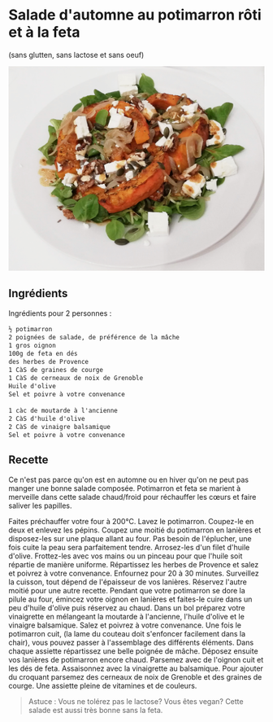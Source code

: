 # Salade d'automne au potimarron rôti et à la feta
(sans glutten, sans lactose et sans oeuf)  

![](../img/Salade-dautomne-au-potimarron-rti-et--la-feta.jpg)

## Ingrédients
Ingrédients pour 2 personnes :

    ½ potimarron
    2 poignées de salade, de préférence de la mâche
    1 gros oignon
    100g de feta en dés
    des herbes de Provence
    1 CàS de graines de courge
    1 CàS de cerneaux de noix de Grenoble
    Huile d'olive
    Sel et poivre à votre convenance
    
    1 càc de moutarde à l'ancienne
    2 CàS d'huile d'olive
    2 CàS de vinaigre balsamique
    Sel et poivre à votre convenance

## Recette
Ce n'est pas parce qu'on est en automne ou en hiver qu'on ne peut pas manger une bonne salade composée. Potimarron et feta se marient à merveille dans cette salade chaud/froid pour réchauffer les cœurs et faire saliver les papilles.

Faites préchauffer votre four à 200°C.
Lavez le potimarron. Coupez-le en deux et enlevez les pépins. Coupez une moitié du potimarron en lanières et disposez-les sur une plaque allant au four. Pas besoin de l'éplucher, une fois cuite la peau sera parfaitement tendre. Arrosez-les d'un filet d'huile d'olive. Frottez-les avec vos mains ou un pinceau pour que l'huile soit répartie de manière uniforme. Répartissez les herbes de Provence et salez et poivrez à votre convenance. Enfournez pour 20 à 30 minutes. Surveillez la cuisson, tout dépend de l'épaisseur de vos lanières.
Réservez l'autre moitié pour une autre recette.
Pendant que votre potimarron se dore la pilule au four, émincez votre oignon en lanières et faites-le cuire dans un peu d'huile d'olive puis réservez au chaud.
Dans un bol préparez votre vinaigrette en mélangeant la moutarde à l'ancienne, l'huile d'olive et le vinaigre balsamique. Salez et poivrez à votre convenance.
Une fois le potimarron cuit, (la lame du couteau doit s'enfoncer facilement dans la chair), vous pouvez passer à l'assemblage des différents éléments. Dans chaque assiette répartissez une belle poignée de mâche. Déposez ensuite vos lanières de potimarron encore chaud. Parsemez avec de l'oignon cuit et les dés de feta. Assaisonnez avec la vinaigrette au balsamique. Pour ajouter du croquant parsemez des cerneaux de noix de Grenoble et des graines de courge.
Une assiette pleine de vitamines et de couleurs.

> Astuce : Vous ne tolérez pas le lactose? Vous êtes vegan? Cette salade est aussi très bonne sans la feta.
